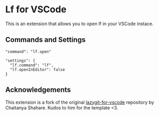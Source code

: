 # Lf for VSCode

This is an extension that allows you to open lf in your VSCode instace.

## Commands and Settings

```jsonc
"command": "lf.open"

"settings": {
  "lf.command": "lf",
  "lf.openInEditor": false
}
```


## Acknowledgements

This extension is a fork of the original [lazygit-for-vscode](https://github.com/Chaitanya-Shahare/lazygit-for-vscode) repository by Chaitanya Shahare.
Kudos to him for the template <3.
